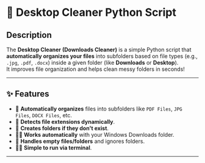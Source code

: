 # 📂 Desktop Cleaner Python Script

## Description
The **Desktop Cleaner (Downloads Cleaner)** is a simple Python script that **automatically organizes your files** into subfolders based on file types (e.g., `.jpg`, `.pdf`, `.docx`) inside a given folder (like **Downloads** or **Desktop**).  
It improves file organization and helps clean messy folders in seconds!

---

## ✨ Features

- 📁 **Automatically organizes** files into subfolders like `PDF Files`, `JPG Files`, `DOCX Files`, etc.
- 🧠 **Detects file extensions dynamically**.
- 🚀 **Creates folders if they don't exist**.
- 👨‍💻 **Works automatically** with your Windows Downloads folder.
- 🛑 **Handles empty files/folders** and ignores folders.
- 🏃‍♂️ **Simple to run via terminal**.

---

